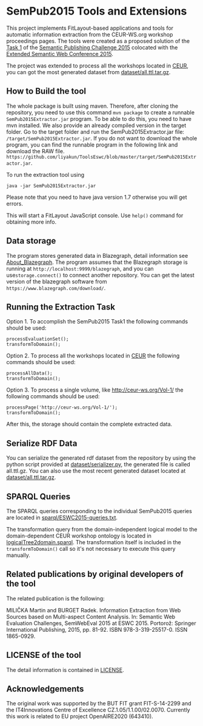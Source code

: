 SemPub2015 Tools and Extensions
===============================

This project implements FitLayout-based applications and tools for automatic information extraction from the CEUR-WS.org workshop proceedings pages. The tools were created as a proposed solution of the 
[Task 1](https://github.com/ceurws/lod/wiki/Task1) of the [Semantic Publishing Challenge 2015](https://github.com/ceurws/lod/wiki/SemPub2015) colocated with the [Extended Semantic Web Conference 2015](http://2015.eswc-conferences.org/). 

The project was extended to process all the workshops located in [CEUR](http://ceur-ws.org/), you can got the most generated dataset from [dataset/all.ttl.tar.gz](https://github.com/ceurws/ToolsEswc/blob/master/dataset/all.ttl.tar.gz).

How to Build the tool
---------------------
The whole package is built using maven. 
Therefore, after cloning the repository, you need to use this command `mvn package` to create a runnable `SemPub2015Extractor.jar` program.
To be able to do this, you need to have mvn installed.
We also provide an already compiled version in the target folder.
Go to the target folder and run the SemPub2015Extractor.jar file: `/target/SemPub2015Extractor.jar`.
If you do not want to download the whole program, you can find the runnable program in the following link and download the RAW file.
`https://github.com/liyakun/ToolsEswc/blob/master/target/SemPub2015Extractor.jar`.


To run the extraction tool using
```
java -jar SemPub2015Extractor.jar
```
Please note that you need to have java version 1.7 otherwise you will get errors. 

This will start a FitLayout JavaScript console. Use `help()` command for obtaining more info.

Data storage
-----------
The program stores generated data in Blazegraph, detail information see [About_Blazegraph](https://wiki.blazegraph.com/wiki/index.php/About_Blazegraph). The program assumes that the Blazegraph storage is running at `http://localhost:9999/blazegraph`, and you can use`storage.connect()` to connect another repository. You can get the latest version of the blazegraph software from `https://www.blazegraph.com/download/`.


Running the Extraction Task
---------------------------
Option 1. To accomplish the SemPub2015 Task1 the following commands should be used:
```
processEvaluationSet(); 
transformToDomain();
```

Option 2. To process all the workshops located in [CEUR](http://ceur-ws.org/) the following commands should be used: 
```
processAllData(); 
transformToDomain();
```

Option 3. To process a single volume, like http://ceur-ws.org/Vol-1/ the following commands should be used:
```
processPage('http://ceur-ws.org/Vol-1/'); 
transformToDomain();
```

After this, the storage should contain the complete extracted data.


Serialize RDF Data
-------------------------------------------------
You can serialize the generated rdf dataset from the repository by using the python script provided at [dataset/serializer.py](https://github.com/ceurws/ToolsEswc/blob/master/dataset/serializer.py), the generated file is called all.ttl.gz. You can also use the most recent generated dataset located at [dataset/all.ttl.tar.gz](https://github.com/ceurws/ToolsEswc/blob/master/dataset/all.ttl.tar.gz).

SPARQL Queries
--------------
The SPARQL queries corresponding to the individual SemPub2015 queries are located in [sparql/ESWC2015-queries.txt](https://github.com/liyakun/ToolsEswc/blob/master/sparql/ESWC2015-queries.txt).

The transformation query from the domain-independent logical model to the domain-dependent CEUR workshop ontology is located in [logicalTree2domain.sparql](https://github.com/liyakun/ToolsEswc/blob/master/src/main/resources/sparql/logicalTree2domain.sparql). The transformation itself is included in the `transformToDomain()` call so it's not necessary to execute this query manually.

Related publications by original developers of the tool
-------------------------------------------------------
The related publication is the following:

MILIČKA Martin and BURGET Radek. Information Extraction from Web Sources based on Multi-aspect Content Analysis. In: Semantic Web Evaluation Challenges, SemWebEval 2015 at ESWC 2015. Portorož: Springer International Publishing, 2015, pp. 81-92. ISBN 978-3-319-25517-0. ISSN 1865-0929.

LICENSE of the tool
-------------------
The detail information is contained in [LICENSE](https://github.com/liyakun/ToolsEswc/blob/master/LICENSE).

Acknowledgements
----------------
The original work was supported by the BUT FIT grant FIT-S-14-2299 and the IT4Innovations Centre of Excellence CZ.1.05/1.1.00/02.0070.
Currently this work is related to EU project OpenAIRE2020 (643410).
